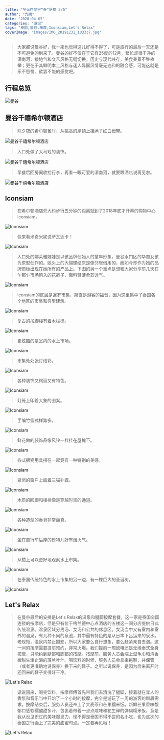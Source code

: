 ```yaml
---
title: "圣诞在曼谷“泰”惬意 5/5"
author: "九姨"
date: "2020-04-05"
categories: "游记"
tags: "泰国,曼谷,按摩,Iconsiam,Let's Relax"
coverImage: "images/IMG_20191231_103337.jpg"
---
```


>大家都说曼谷好，我一来也觉得这儿好得不得了，可是旅行的最后一天还是不可避免的到来了。曼谷的好不仅在于它有25度的12月，繁忙却很干净的湄南河，接地气和文艺风格无缝切换，历史与现代共存，美食美景不胜枚举；更在于其鲜明本土风格与迷人异国风情毫无违和的融合感，可能这就是乐不思蜀、欲罢不能的感觉吧。

## 行程总览

![曼谷](images/2020-01-24at21.24.19.jpg)

## 曼谷千禧希尔顿酒店

>除夕夜的希尔顿餐厅，从挑高的屋顶上挂满了红白绶带。

![曼谷千禧希尔顿酒店](images/IMG_20191231_083615.jpg)

>入口处做了大马戏的装饰。

![曼谷千禧希尔顿酒店](images/IMG_20191231_091252.jpg)

>早餐后回房间收拾行李，再看一眼可爱的湄南河，就要跟酒店说再见啦。

![曼谷千禧希尔顿酒店](images/IMG_20191231_100418.jpg)

## Iconsiam

>在希尔顿酒店旁大约步行五分钟的距离就到了2018年底才开幕的购物中心Iconsiam。

![Iconsiam](images/IMG_20191231_113154.jpg)

>快来看米奇米妮说萨瓦迪卡！

![Iconsiam](images/IMG_20191231_112851.jpg)

>入口处的娜莱雅娃娃是以该品牌创始人的童年形象，曼谷水门区的华裔女孩为原型创作的。她头上的大蝴蝶结原是像邻居借用的，而如今却作为她的品牌商标出现在她所有的产品上。下图的另一个重点是想和大家分享前几天在乍都乍市场购入的花裤子，面料轻薄柔软透气。

![Iconsiam](images/IMG_20191231_103849.jpg)

>Iconsiam的底层是暹罗市集，简直是游客的福音，因为这里集中了泰国各个地区的市集和典型建筑。

![Iconsiam](images/IMG_20191231_112404.jpg)

>复古的吊脚楼有着木栏栅。

![Iconsiam](images/IMG_20191231_104407.jpg)

>更炫酷的是室内的水上市场。

![Iconsiam](images/IMG_20191231_104434.jpg)

>市集处处张灯结彩。

![Iconsiam](images/IMG_20191231_111736.jpg)

>各种装饰又绚丽又有特色。

![Iconsiam](images/IMG_20191231_112104.jpg)

>灯笼上印着大象的图案。

![Iconsiam](images/IMG_20191231_111347.jpg)

>手编竹篮式样繁多。

![Iconsiam](images/IMG_20191231_104747.jpg)

>鲜花做的装饰品像风铃一样挂在屋檐下。

![Iconsiam](images/IMG_20191231_104841.jpg)

>各式搪瓷用具摆在一起竟有一种特别的美感。

![Iconsiam](images/IMG_20191231_105009.jpg)

>紧闭的窗户上画着三猫扑蝶。

![Iconsiam](images/IMG_20191231_110525.jpg)

>木质的回廊和楼梯像是穿越时空的通道。

![Iconsiam](images/IMG_20191231_105251.jpg)

>各种造型的香皂非常逼真。

![Iconsiam](images/IMG_20191231_105730.jpg)

>坐在自行车后座的模特儿好有烟火气。

![Iconsiam](images/IMG_20191231_110157.jpg)

>从楼上可以更好地观察水上市集。

![Iconsiam](images/IMG_20191231_110026.jpg)

>在泰国传统特色的水上市集的另一边，有一棵巨大的圣诞树。

![Iconsiam](images/IMG_20191231_110101.jpg)

## Let's Relax

>在曼谷最后的安排是Let's Relax的温泉和腿脚按摩套餐。这一家是泰国全国连锁的按摩店，但是只有位于格兰德中心点酒店的五楼这一间分店提供日式传统温泉。温泉区域分男汤、女汤和公共的休息区。女汤当中又有室内和室外的温泉，有几种不同的泉池，其中最有特色的是从日本下吕运来的泉水。老规矩，温泉内禁止摄影，所以大家要么自行想象，要么赶紧亲自去泡。这一间的按摩需要提前预约，非常火爆。我们提前一周致电还是无缘泰式全身按摩，只能约到腿部和脚部的按摩。按摩前，服务人员会端上湿毛巾和清香微甜生津止渴的班兰叶汁。喝饮料的时候，服务人员会拿来拖鞋，并保管（或者更准确地说保养）换下来的鞋子。之所以说保养，是因为后来离开时还回来的鞋子变得好干净。

![Let's Relax](images/IMG_20191231_135630.jpg)

>话说回来，喝完饮料，按摩师傅首先带我们去清洗了腿脚，接着就在宜人的香氛和音乐当中开始了一个小时的按摩，完全是游玩了一周的游客的燃眉需求。按摩结束后，服务人员还奉上了大麦茶和芒果糯米饭。新鲜芒果香味馥郁口感软糯酸甜多汁，包裹着带着一点点咸味和花生碎的弹韧糯米饭，竟是我从没见识过的美味爆发力，怪不得是泰国不得不尝的名小吃，也为这次的泰国之行画上了完美的甜蜜句点。一定要再见哦！

![Let's Relax](images/IMG_20191231_150908.jpg)